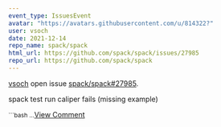 ```yaml
---
event_type: IssuesEvent
avatar: "https://avatars.githubusercontent.com/u/814322?"
user: vsoch
date: 2021-12-14
repo_name: spack/spack
html_url: https://github.com/spack/spack/issues/27985
repo_url: https://github.com/spack/spack
---
```


<a href='https://github.com/vsoch' target='_blank'>vsoch</a> open issue <a href='https://github.com/spack/spack/issues/27985' target='_blank'>spack/spack#27985</a>.

<p>spack test run caliper fails (missing example)</p><small>```bash...</small><a href='https://github.com/spack/spack/issues/27985' target='_blank'>View Comment</a>
